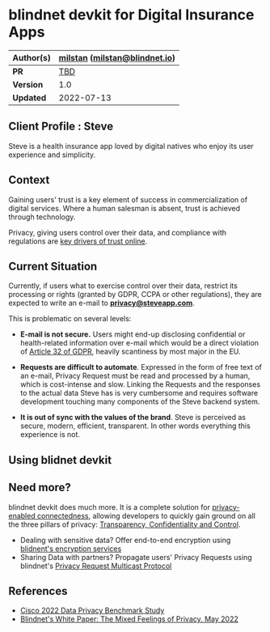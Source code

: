 # blindnet devkit for Digital Insurance Apps

| **Author(s)** | [milstan](https://github.com/milstan) (milstan@blindnet.io)             |
| :------------ | :------------------------------------------------------------------------------------- |
| **PR**   | [TBD](TBD) |
| **Version**   | 1.0                                                                             |
| **Updated**   | 2022-07-13                                                                             |

## Client Profile : Steve

Steve is a health insurance app loved by digital natives who enjoy its user experience and simplicity.

## Context

Gaining users' trust is a key element of success in commercialization of digital services.
Where a human salesman is absent, trust is achieved through technology.

Privacy, giving users control over their data, and compliance with regulations are [key drivers of trust online](#references).

## Current Situation

Currently, if users what to exercise control over their data, restrict its processing or rights (granted by GDPR, CCPA or other regulations), they are expected to write an e-mail to **privacy@steveapp.com**.

This is problematic on several levels:
- **E-mail is not secure.**
Users might end-up disclosing confidential or health-related information over e-mail which would be a direct violation of [Article 32 of GDPR](https://gdpr-info.eu/art-32-gdpr/), heavily scantiness by most major in the EU.

- **Requests are difficult to automate**.
Expressed in the form of free text of an e-mail, Privacy Request must be read and processed by a human, which is cost-intense and slow. Linking the Requests and the responses to the actual data Steve has is very cumbersome and requires software development touching many components of the Steve backend system.

- **It is out of sync with the values of the brand**.
Steve is perceived as secure, modern, efficient, transparent. In other words everything this experience is not.

## Using blidnet devkit


## Need more?

blindnet devkit does much more. It is a complete solution for [privacy-enabled connectedness](https://github.com/blindnet-io/product-management/blob/main/refs/notion-of-privacy/notion-of-privacy.md), allowing developers to quickly gain ground on all the three pillars of privacy: [Transparency, Confidentiality and Control](https://github.com/blindnet-io/product-management/blob/main/refs/notion-of-privacy/principles/RFC-SPEP.md).

- Dealing with sensitive data? Offer end-to-end encryption using [blidnent's encryption services](https://github.com/blindnet-io/api-scala)
- Sharing Data with partners? Propagate users' Privacy Requests using blindnet's [Privacy Request Multicast Protocol](https://github.com/blindnet-io/product-management/blob/b7d2bd0aab509a5d83ed42822b0ba19e27bef905/refs/schemas/protocols/RFC-PRMP.md)

## References

- [Cisco 2022 Data Privacy Benchmark Study](https://www.cisco.com/c/en/us/about/trust-center/data-privacy-benchmark-study.html)
- [Blindnet's White Paper: The Mixed Feelings of Privacy. May 2022](../research/White-Paper-May-2022.pdf)
